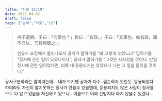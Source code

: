 ```yaml
---
title: "자로 12/19"
date: 2021-04-02
draft: false
tags: ["논어","자로","12"]
---
```


> 冉子退朝。子曰：「何晏也？」對曰：「有政。」子曰：「其事也。如有政，雖不吾以，吾其與聞之。」

> 염유가 조정에서 물러나오자 공자가 말하기를 "왜 그렇게 늦었느냐" 답하기를 "정사에 관한 일이 있었나이다", 공자가 말하기를 "그것은 사사였을 것이다. 만일 정사에 관한 일이었다면, 비록 내 등용되지는 않았으나 나는 그 일을 들었을 것이다."

공사구분하라는 말이라는데... 내가 보기엔 공자가 아주..겸손하지 못한듯. 등용되었다 하더라도 자신이 알지못하는 정사가 있을수 있을텐데, 등용되지도 않은 사람이 정사를 모두 다 알고 있음을 자신하고 있으니.. 이를보고 어찌 건방지다 하지 않을수 있겠나..
